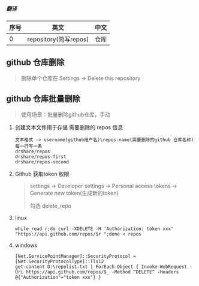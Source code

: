 ##### 翻译

| 序号 | 英文                  | 中文 |
| ---- | --------------------- | ---- |
| 0    | repository(简写repos) | 仓库 |



## github 仓库删除

> 删除单个仓库在 Settings -> Delete this repository

## github 仓库批量删除

> 使用场景：批量删除github仓库，手动

1. 创建文本文件用于存储 需要删除的 repos 信息

    ```
    文本格式 -> username(github用户名)\repos-name(需要删除的github 仓库名称)
    每一行写一条
    drshare/repos
    drshare/repos-first
    drshare/repos-second
    
    ```

2. Github 获取token 权限

    > settings -> Developer settings -> Personal access tokens -> Generate new token(生成新的token) 
    >
    > 勾选 delete_repo

3. linux

    ```
    while read r;do curl -XDELETE -H 'Authorization: token xxx' "https://api.github.com/repos/$r ";done < repos
    ```

    

4. windows

    ```
    [Net.ServicePointManager]::SecurityProtocol = [Net.SecurityProtocolType]::Tls12
    get-content D:\repolist.txt | ForEach-Object { Invoke-WebRequest -Uri https://api.github.com/repos/$_ -Method “DELETE” -Headers @{"Authorization"="token xxx"} }
    
    ```

    
